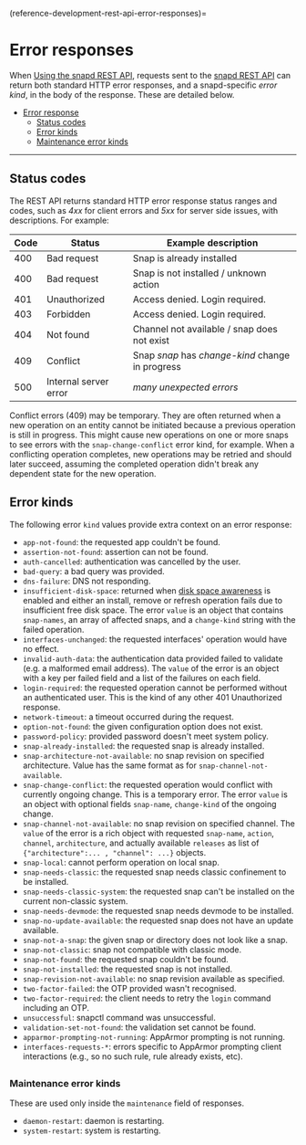 (reference-development-rest-api-error-responses)=
# Error responses

When [Using the snapd REST API](/how-to-guides/manage-snaps/use-the-rest-api), requests sent to the [snapd REST API](/reference/development/rest-api/snapd-rest-api) can return both standard HTTP error responses, and a snapd-specific _error kind_, in the body of the response. These are detailed below.

- [Error response](#heading--error-response)
   - [Status codes](#heading--status-codes)
   - [Error kinds](#heading--errors)
   - [Maintenance error kinds](#heading--maint-errors)

---

<h2 id='heading--status-codes'>Status codes</h2>

The REST API returns standard HTTP error response status ranges and codes, such as _4xx_ for client errors and _5xx_ for server side issues, with descriptions. For example:

| Code | Status                | Example description                         |
|------|-----------------------|---------------------------------------------|
| 400  | Bad request           | Snap is already installed                   |
| 400  | Bad request           | Snap is not installed / unknown action      |
| 401  | Unauthorized          | Access denied. Login required.              |
| 403  | Forbidden             | Access denied. Login required.              |
| 404  | Not found             | Channel not available / snap does not exist |
| 409  | Conflict              |     Snap *snap* has *change-kind* change in progress  |
| 500  | Internal server error | *many unexpected errors* |                           |

Conflict errors (409) may be temporary. They are often returned when a new operation on an entity cannot be initiated because a previous operation is still in progress. This might cause new operations on one or more snaps to see errors with the `snap-change-conflict` error kind, for example.  When a conflicting operation completes, new operations may be retried and should later succeed, assuming the completed operation didn't break any dependent state for the new operation.

<h2 id='heading--errors'>Error kinds</h2>

The following error `kind` values provide extra context on an error response:

* `app-not-found`: the requested app couldn't be found.
* `assertion-not-found`: assertion can not be found.
* `auth-cancelled`: authentication was cancelled by the user.
* `bad-query`: a bad query was provided.
* `dns-failure`: DNS not responding.
* `insufficient-disk-space`: returned when [disk space awareness](/how-to-guides/manage-snaps/disk-space-awareness) is enabled and either an install, remove or refresh operation fails due to insufficient free disk space. The error `value`  is an object that contains `snap-names`, an array of affected snaps, and a `change-kind` string with the failed operation.
* `interfaces-unchanged`: the requested interfaces' operation would have no effect.
* `invalid-auth-data`: the authentication data provided failed to validate (e.g. a malformed email address). The `value` of the error is an object with a key per failed field and a list of the failures on each field.
* `login-required`: the requested operation cannot be performed without an authenticated user. This is the kind of any other 401 Unauthorized response.
* `network-timeout`: a timeout occurred during the request.
* `option-not-found`: the given configuration option does not exist.
* `password-policy`: provided password doesn't meet system policy.
* `snap-already-installed`: the requested snap is already installed.
* `snap-architecture-not-available`: no snap revision on specified architecture. Value has the same format as for `snap-channel-not-available`.
* `snap-change-conflict`: the requested operation would conflict with currently ongoing change. This is a temporary error. The error `value` is an object with optional fields `snap-name`, `change-kind` of the ongoing change.
* `snap-channel-not-available`: no snap revision on specified channel. The `value` of the error is a rich object with requested `snap-name`, `action`, `channel`, `architecture`, and actually available `releases` as list of `{"architecture":... , "channel": ...}` objects.
* `snap-local`: cannot perform operation on local snap.
* `snap-needs-classic`: the requested snap needs classic confinement to be installed.
* `snap-needs-classic-system`: the requested snap can't be installed on the current non-classic system.
* `snap-needs-devmode`: the requested snap needs devmode to be installed.
* `snap-no-update-available`: the requested snap does not have an update available.
* `snap-not-a-snap`: the given snap or directory does not look like a snap.
* `snap-not-classic`: snap not compatible with classic mode.
* `snap-not-found`: the requested snap couldn't be found.
* `snap-not-installed`: the requested snap is not installed.
* `snap-revision-not-available`: no snap revision available as specified.
* `two-factor-failed`: the OTP provided wasn't recognised.
* `two-factor-required`: the client needs to retry the `login` command including an OTP.
* `unsuccessful`: snapctl command was unsuccessful.
* `validation-set-not-found`: the validation set cannot be found.
* `apparmor-prompting-not-running`: AppArmor prompting is not running.
* `interfaces-requests-*`: errors specific to AppArmor prompting client interactions (e.g., so no such rule, rule already exists, etc).

## <h3 id='heading--maint-errors'>Maintenance error kinds</h3>

These are used only inside the `maintenance` field of responses.

* `daemon-restart`: daemon is restarting.
* `system-restart`: system is restarting.

